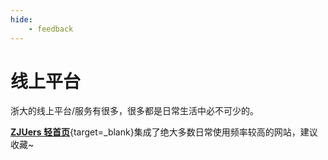```yaml
---
hide:
    - feedback
---
```


# **线上平台**

浙大的线上平台/服务有很多，很多都是日常生活中必不可少的。

[**ZJUers 轻首页**](https://zjuers.com/){target=_blank}集成了绝大多数日常使用频率较高的网站，建议收藏~